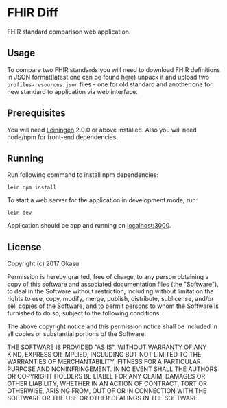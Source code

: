 # FHIR Diff

FHIR standard comparison web application.

## Usage

To compare two FHIR standards you will need to download FHIR definitions in
JSON format(latest one can be found [here](https://www.hl7.org/fhir/definitions.json.zip))
unpack it and upload two `profiles-resources.json` files - one for old standard
and another one for new standard to application via web interface.

## Prerequisites

You will need [Leiningen](https://github.com/technomancy/leiningen) 2.0.0 or above installed.
Also you will need node/npm for front-end dependencies.

## Running

Run following command to install npm dependencies:

    lein npm install

To start a web server for the application in development mode, run:

    lein dev
    
Application should be app and running on [localhost:3000](localhost:3000).

## License

Copyright (c) 2017 Okasu

Permission is hereby granted, free of charge, to any person obtaining
a copy of this software and associated documentation files (the
"Software"), to deal in the Software without restriction, including
without limitation the rights to use, copy, modify, merge, publish,
distribute, sublicense, and/or sell copies of the Software, and to
permit persons to whom the Software is furnished to do so, subject to
the following conditions:

The above copyright notice and this permission notice shall be included
in all copies or substantial portions of the Software.

THE SOFTWARE IS PROVIDED "AS IS", WITHOUT WARRANTY OF ANY KIND,
EXPRESS OR IMPLIED, INCLUDING BUT NOT LIMITED TO THE WARRANTIES OF
MERCHANTABILITY, FITNESS FOR A PARTICULAR PURPOSE AND NONINFRINGEMENT.
IN NO EVENT SHALL THE AUTHORS OR COPYRIGHT HOLDERS BE LIABLE FOR ANY
CLAIM, DAMAGES OR OTHER LIABILITY, WHETHER IN AN ACTION OF CONTRACT,
TORT OR OTHERWISE, ARISING FROM, OUT OF OR IN CONNECTION WITH THE
SOFTWARE OR THE USE OR OTHER DEALINGS IN THE SOFTWARE.
